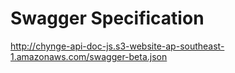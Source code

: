 # Swagger Specification

<swagger>http://chynge-api-doc-js.s3-website-ap-southeast-1.amazonaws.com/swagger-beta.json</swagger>

